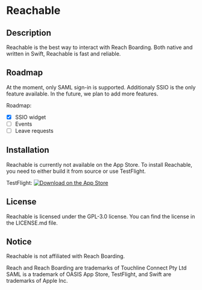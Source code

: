 # Reachable

## Description

Reachable is the best way to interact with Reach Boarding. Both native and written in Swift, Reachable is fast and reliable.

## Roadmap

At the moment, only SAML sign-in is supported. Additionaly SSIO is the only feature available. In the future, we plan to add more features.

Roadmap:
- [x] SSIO widget
- [ ] Events
- [ ] Leave requests

## Installation

Reachable is currently not available on the App Store. To install Reachable, you need to either build it from source or use TestFlight.

TestFlight:
[![Download on the App Store](https://developer.apple.com/app-store/marketing/guidelines/images/badge-download-on-the-app-store.svg)](https://testflight.apple.com/join/9UVXZH8s)

## License

Reachable is licensed under the GPL-3.0 license. You can find the license in the LICENSE.md file.

## Notice

Reachable is not affiliated with Reach Boarding.

Reach and Reach Boarding are trademarks of Touchline Connect Pty Ltd
SAML is a trademark of OASIS
App Store, TestFlight, and Swift are trademarks of Apple Inc.

